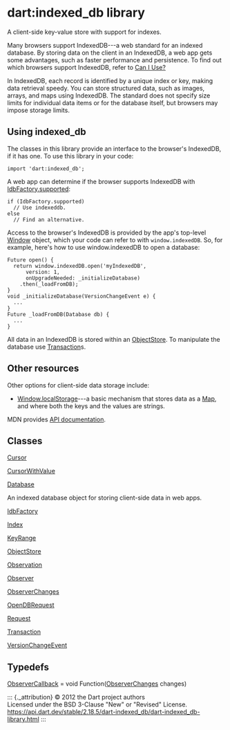 dart:indexed\_db library
========================

A client-side key-value store with support for indexes.

Many browsers support IndexedDB---a web standard for an indexed
database. By storing data on the client in an IndexedDB, a web app gets
some advantages, such as faster performance and persistence. To find out
which browsers support IndexedDB, refer to [Can I
Use?](http://caniuse.com/#feat=indexeddb)

In IndexedDB, each record is identified by a unique index or key, making
data retrieval speedy. You can store structured data, such as images,
arrays, and maps using IndexedDB. The standard does not specify size
limits for individual data items or for the database itself, but
browsers may impose storage limits.

Using indexed\_db
-----------------

The classes in this library provide an interface to the browser\'s
IndexedDB, if it has one. To use this library in your code:

``` {.language-dart data-language="dart"}
import 'dart:indexed_db';
```

A web app can determine if the browser supports IndexedDB with
[IdbFactory.supported](idbfactory/supported):

``` {.language-dart data-language="dart"}
if (IdbFactory.supported)
  // Use indexeddb.
else
  // Find an alternative.
```

Access to the browser\'s IndexedDB is provided by the app\'s top-level
[Window](../dart-html/window-class) object, which your code can refer to
with `window.indexedDB`. So, for example, here\'s how to use
window.indexedDB to open a database:

``` {.language-dart data-language="dart"}
Future open() {
  return window.indexedDB.open('myIndexedDB',
      version: 1,
      onUpgradeNeeded: _initializeDatabase)
    .then(_loadFromDB);
}
void _initializeDatabase(VersionChangeEvent e) {
  ...
}
Future _loadFromDB(Database db) {
  ...
}
```

All data in an IndexedDB is stored within an
[ObjectStore](objectstore-class). To manipulate the database use
[Transaction](transaction-class)s.

Other resources
---------------

Other options for client-side data storage include:

-   [Window.localStorage](../dart-html/window/localstorage)---a basic
    mechanism that stores data as a [Map](../dart-core/map-class), and
    where both the keys and the values are strings.

MDN provides [API
documentation](https://developer.mozilla.org/en-US/docs/Web/API/IndexedDB_API).

Classes
-------

[Cursor](cursor-class)

[CursorWithValue](cursorwithvalue-class)

[Database](database-class)

An indexed database object for storing client-side data in web apps.

[IdbFactory](idbfactory-class)

[Index](index-class)

[KeyRange](keyrange-class)

[ObjectStore](objectstore-class)

[Observation](observation-class)

[Observer](observer-class)

[ObserverChanges](observerchanges-class)

[OpenDBRequest](opendbrequest-class)

[Request](request-class)

[Transaction](transaction-class)

[VersionChangeEvent](versionchangeevent-class)

Typedefs
--------

[ObserverCallback](observercallback) = void
Function([ObserverChanges](observerchanges-class) changes)

::: {._attribution}
© 2012 the Dart project authors\
Licensed under the BSD 3-Clause \"New\" or \"Revised\" License.\
<https://api.dart.dev/stable/2.18.5/dart-indexed_db/dart-indexed_db-library.html>
:::
